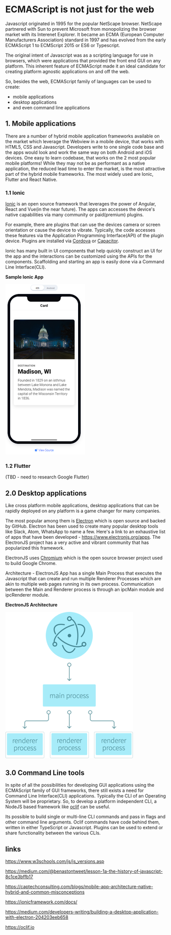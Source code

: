 # ECMAScript is not just for the web

Javascript originated in 1995 for the popular NetScape browser. NetScape partnered with Sun to prevent Microsoft from monopolizing the browser market with its Interenet Explorer. It became an ECMA (European Computer Manufacturers Association) standard in 1997 and has evolved from the early ECMAScript 1 to  ECMScript 2015 or ES6 or Typescript.

The original intent of Javascript was as a scripting language for use in browsers, which were applications that provided the front end GUI on any platform. This inherent feature of ECMAScript made it an ideal candidate for creating platform agnostic applications on and off the web.

So, besides the web, ECMAScript family of languages can be used to create:
- mobile applications
- desktop applications
- and even command line applications

## 1. Mobile applications
There are a number of hybrid mobile application frameworks available on the market which leverage the Webview in a mobile device, that works with HTML5, CSS and Javascript. Developers write to one single code base and the apps would look and work the same way on both Android and iOS devices. One easy to learn codebase, that works on the 2 most popular mobile platforms! While they may not be as performant as a native application, the reduced lead time to enter the market, is the most attractive part of the hybrid mobile frameworks. The most widely used are Ionic, Flutter and React Native.

### 1.1 Ionic
[Ionic](https://ionicframework.com/docs/) is an open source framework that leverages the power of Angular, React and Vue(in the near future).
The apps can accesses the device's native capabilities via many community or paid(premium) plugins.

For example, there are plugins that can use the devices camera or screen orientation or cause the device to vibrate. Typically, the code accesses these features via the Application Programming Interface(API) of the plugin device.
Plugins are installed via [Cordova](https://cordova.apache.org/) or [Capacitor](https://capacitor.ionicframework.com/).

Ionic has many built in UI components that help quickly construct an UI for the app and the interactions can be customized using the APIs for the components. Scaffolding and starting an app is easily done via a Command Line Interface(CLI).

**Sample Ionic App**

![Image of an Ionic App](./Ionic-Sample.png "Sample Ionic App View")


### 1.2 Flutter
(TBD - need to research Google Flutter)


## 2.0 Desktop applications

Like cross platform mobile applications, desktop applications that can be rapidly deployed on any platform is a game changer for many companies.

The most popular among them is [Electron](https://www.electronjs.org/) which is open source and backed by GitHub. Electron has been used to create many popular desktop tools like Slack, Atom, WhatsApp to name a few. Here's a link to an exhaustive list of apps that have been developed - https://www.electronjs.org/apps. The ElectronJS project has a very active and vibrant community that has popularized this framework.

ElectronJS uses [Chromium](https://www.chromium.org/) which is the open source browser project used to build Google Chrome.

Architecture - ElectronJS App has a single Main Process that executes the Javascript that can create and run multiple Renderer Processes which are akin to multiple web pages running in its own process.  Communication between the Main and Renderer process is through an ipcMain module and ipcRenderer module.

**ElectronJS Architecture**

<img src="./Electron-Arch.png" width="400">

## 3.0 Command Line tools

In spite of all the possibilities for developing GUI applications using the ECMAScript family of GUI frameworks, there still exists a need for Command Line Interface(CLI) applications. Typically the CLI of an Operating System will be proprietary. So, to develop a platform independent CLI, a NodeJS based framework like [oclif](https://oclif.io/) can be useful.

Its possible to build single or multi-line CLI commands and pass in flags and other command line arguments. Oclif commands have code behind them, written in either TypeScript or Javascript. Plugins can be used to extend or share functionality between the various CLIs.


## links
https://www.w3schools.com/js/js_versions.asp

https://medium.com/@benastontweet/lesson-1a-the-history-of-javascript-8c1ce3bffb17

https://captechconsulting.com/blogs/mobile-app-architecture-native-hybrid-and-common-misconceptions

https://ionicframework.com/docs/

https://medium.com/developers-writing/building-a-desktop-application-with-electron-204203eeb658

https://oclif.io

